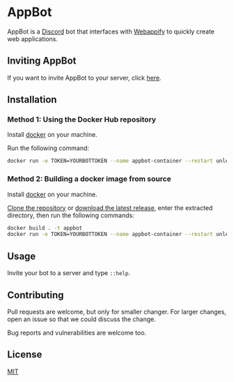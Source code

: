 # AppBot

AppBot is a [Discord](https://discordapp.com) bot that interfaces with [Webappify](https://webappify.org) to quickly create web applications.

## Inviting AppBot

If you want to invite AppBot to your server, click [here](https://discordapp.com/api/oauth2/authorize?client_id=656177472525828117&permissions=2048&scope=bot).

## Installation
### Method 1: Using the Docker Hub repository
Install [docker](https://www.docker.com/) on your machine.

Run the following command:
```bash
docker run -e TOKEN=YOURBOTTOKEN --name appbot-container --restart unless-stopped -d nadavtasher/appbot:latest
```
### Method 2: Building a docker image from source
Install [docker](https://www.docker.com/) on your machine.

[Clone the repository](https://github.com/NadavTasher/AppBot/archive/master.zip) or [download the latest release](https://github.com/NadavTasher/AppBot/releases/latest), enter the extracted directory, then run the following commands:
```bash
docker build . -t appbot
docker run -e TOKEN=YOURBOTTOKEN --name appbot-container --restart unless-stopped -d appbot
```

## Usage
Invite your bot to a server and type `::help`.

## Contributing
Pull requests are welcome, but only for smaller changer.
For larger changes, open an issue so that we could discuss the change.

Bug reports and vulnerabilities are welcome too. 
## License
[MIT](https://choosealicense.com/licenses/mit/)
